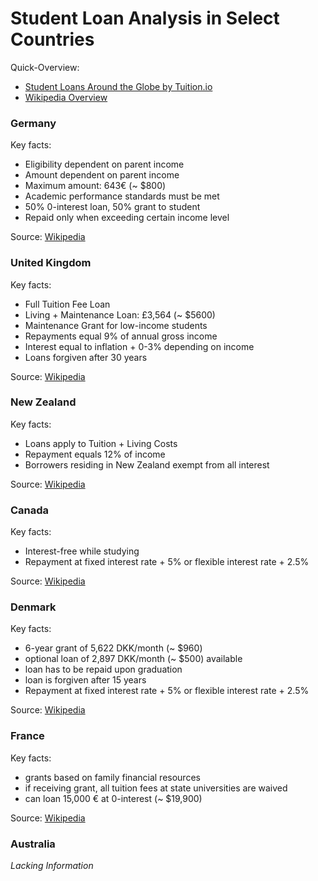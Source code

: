 Student Loan Analysis in Select Countries
===============

Quick-Overview:

- [Student Loans Around the Globe by Tuition.io](https://www.tuition.io/blog/2013/06/student-loans-around-the-globe/)
- [Wikipedia Overview](http://en.wikipedia.org/wiki/Category:Student_loan_systems_by_country)

### Germany
Key facts:

- Eligibility dependent on parent income
- Amount dependent on parent income
- Maximum amount: 643€ (~ $800)
- Academic performance standards must be met
- 50% 0-interest loan, 50% grant to student
- Repaid only when exceeding certain income level

Source: [Wikipedia](http://en.wikipedia.org/wiki/Student_loans_in_Germany)

### United Kingdom
Key facts:

- Full Tuition Fee Loan
- Living + Maintenance Loan: £3,564 (~ $5600)
- Maintenance Grant for low-income students
- Repayments equal 9% of annual gross income
- Interest equal to inflation + 0-3% depending on income
- Loans forgiven after 30 years

Source: [Wikipedia](http://en.wikipedia.org/wiki/Student_loans_in_the_United_Kingdom)

### New Zealand
Key facts:

- Loans apply to Tuition + Living Costs
- Repayment equals 12% of income
- Borrowers residing in New Zealand exempt from all interest

Source: [Wikipedia](http://en.wikipedia.org/wiki/Student_loans_in_New_Zealand)

### Canada
Key facts:

- Interest-free while studying
- Repayment at fixed interest rate + 5% or flexible interest rate + 2.5%

Source: [Wikipedia](http://en.wikipedia.org/wiki/Student_loans_in_Canada)

### Denmark
Key facts:

- 6-year grant of 5,622 DKK/month (~ $960)
- optional loan of 2,897 DKK/month (~ $500) available
- loan has to be repaid upon graduation
- loan is forgiven after 15 years
- Repayment at fixed interest rate + 5% or flexible interest rate + 2.5%

Source: [Wikipedia](http://en.wikipedia.org/wiki/Student_loans_in_Denmark)

### France
Key facts:

- grants based on family financial resources
- if receiving grant, all tuition fees at state universities are waived
- can loan 15,000 € at 0-interest (~ $19,900)

Source: [Wikipedia](http://en.wikipedia.org/wiki/Student_loans_in_France)

### Australia
*Lacking Information*
